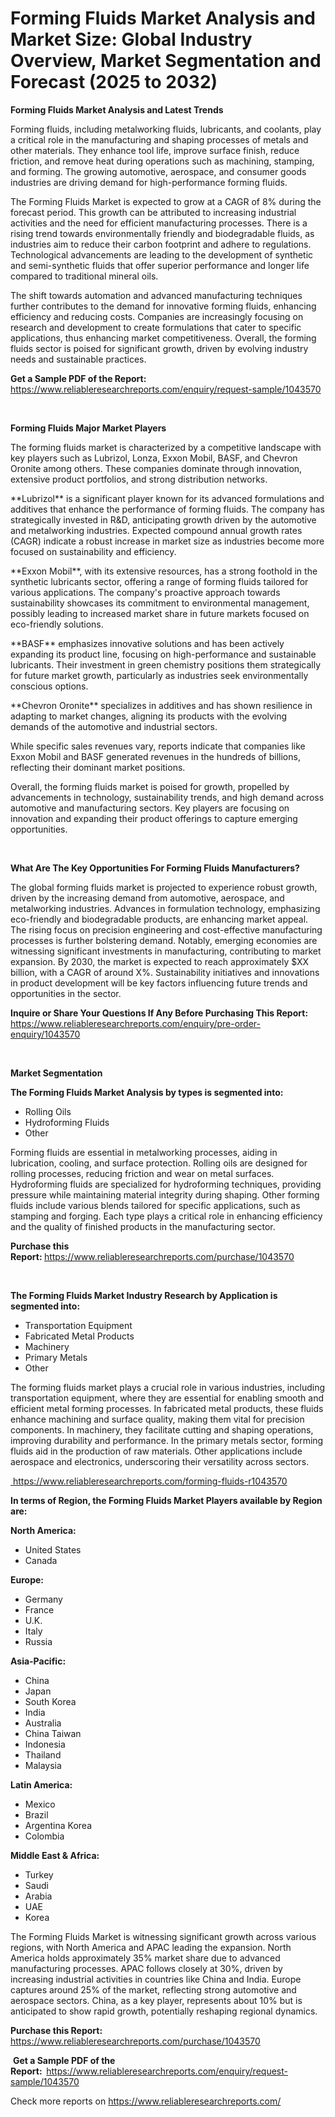 <p><h1>Forming Fluids Market Analysis and Market Size: Global Industry Overview, Market Segmentation and Forecast (2025 to 2032)</h1></p><p><strong>Forming Fluids Market Analysis and Latest Trends</strong></p>
<p><p>Forming fluids, including metalworking fluids, lubricants, and coolants, play a critical role in the manufacturing and shaping processes of metals and other materials. They enhance tool life, improve surface finish, reduce friction, and remove heat during operations such as machining, stamping, and forming. The growing automotive, aerospace, and consumer goods industries are driving demand for high-performance forming fluids.</p><p>The Forming Fluids Market is expected to grow at a CAGR of 8% during the forecast period. This growth can be attributed to increasing industrial activities and the need for efficient manufacturing processes. There is a rising trend towards environmentally friendly and biodegradable fluids, as industries aim to reduce their carbon footprint and adhere to regulations. Technological advancements are leading to the development of synthetic and semi-synthetic fluids that offer superior performance and longer life compared to traditional mineral oils. </p><p>The shift towards automation and advanced manufacturing techniques further contributes to the demand for innovative forming fluids, enhancing efficiency and reducing costs. Companies are increasingly focusing on research and development to create formulations that cater to specific applications, thus enhancing market competitiveness. Overall, the forming fluids sector is poised for significant growth, driven by evolving industry needs and sustainable practices.</p></p>
<p><strong>Get a Sample PDF of the Report:&nbsp;</strong> <a href="https://www.reliableresearchreports.com/enquiry/request-sample/1043570?utm_campaign=2116&utm_medium=2&utm_source=Github&utm_content=ia&utm_term=01022025&utm_id=forming-fluids">https://www.reliableresearchreports.com/enquiry/request-sample/1043570</a></p>
<p>&nbsp;</p>
<p><strong>Forming Fluids Major Market Players</strong></p>
<p><p>The forming fluids market is characterized by a competitive landscape with key players such as Lubrizol, Lonza, Exxon Mobil, BASF, and Chevron Oronite among others. These companies dominate through innovation, extensive product portfolios, and strong distribution networks.</p><p>**Lubrizol** is a significant player known for its advanced formulations and additives that enhance the performance of forming fluids. The company has strategically invested in R&D, anticipating growth driven by the automotive and metalworking industries. Expected compound annual growth rates (CAGR) indicate a robust increase in market size as industries become more focused on sustainability and efficiency.</p><p>**Exxon Mobil**, with its extensive resources, has a strong foothold in the synthetic lubricants sector, offering a range of forming fluids tailored for various applications. The company's proactive approach towards sustainability showcases its commitment to environmental management, possibly leading to increased market share in future markets focused on eco-friendly solutions.</p><p>**BASF** emphasizes innovative solutions and has been actively expanding its product line, focusing on high-performance and sustainable lubricants. Their investment in green chemistry positions them strategically for future market growth, particularly as industries seek environmentally conscious options.</p><p>**Chevron Oronite** specializes in additives and has shown resilience in adapting to market changes, aligning its products with the evolving demands of the automotive and industrial sectors.</p><p>While specific sales revenues vary, reports indicate that companies like Exxon Mobil and BASF generated revenues in the hundreds of billions, reflecting their dominant market positions.</p><p>Overall, the forming fluids market is poised for growth, propelled by advancements in technology, sustainability trends, and high demand across automotive and manufacturing sectors. Key players are focusing on innovation and expanding their product offerings to capture emerging opportunities.</p></p>
<p>&nbsp;</p>
<p><strong>What Are The Key Opportunities For Forming Fluids Manufacturers?</strong></p>
<p><p>The global forming fluids market is projected to experience robust growth, driven by the increasing demand from automotive, aerospace, and metalworking industries. Advances in formulation technology, emphasizing eco-friendly and biodegradable products, are enhancing market appeal. The rising focus on precision engineering and cost-effective manufacturing processes is further bolstering demand. Notably, emerging economies are witnessing significant investments in manufacturing, contributing to market expansion. By 2030, the market is expected to reach approximately $XX billion, with a CAGR of around X%. Sustainability initiatives and innovations in product development will be key factors influencing future trends and opportunities in the sector.</p></p>
<p><strong>Inquire or Share Your Questions If Any Before Purchasing This Report:</strong> <a href="https://www.reliableresearchreports.com/enquiry/pre-order-enquiry/1043570?utm_campaign=2116&utm_medium=2&utm_source=Github&utm_content=ia&utm_term=01022025&utm_id=forming-fluids">https://www.reliableresearchreports.com/enquiry/pre-order-enquiry/1043570</a></p>
<p>&nbsp;</p>
<p><strong>Market Segmentation</strong></p>
<p><strong>The Forming Fluids Market Analysis by types is segmented into:</strong></p>
<p><ul><li>Rolling Oils</li><li>Hydroforming Fluids</li><li>Other</li></ul></p>
<p><p>Forming fluids are essential in metalworking processes, aiding in lubrication, cooling, and surface protection. Rolling oils are designed for rolling processes, reducing friction and wear on metal surfaces. Hydroforming fluids are specialized for hydroforming techniques, providing pressure while maintaining material integrity during shaping. Other forming fluids include various blends tailored for specific applications, such as stamping and forging. Each type plays a critical role in enhancing efficiency and the quality of finished products in the manufacturing sector.</p></p>
<p><strong>Purchase this Report:&nbsp;</strong><a href="https://www.reliableresearchreports.com/purchase/1043570?utm_campaign=2116&utm_medium=2&utm_source=Github&utm_content=ia&utm_term=01022025&utm_id=forming-fluids">https://www.reliableresearchreports.com/purchase/1043570</a></p>
<p>&nbsp;</p>
<p><strong>The Forming Fluids Market Industry Research by Application is segmented into:</strong></p>
<p><ul><li>Transportation Equipment</li><li>Fabricated Metal Products</li><li>Machinery</li><li>Primary Metals</li><li>Other</li></ul></p>
<p><p>The forming fluids market plays a crucial role in various industries, including transportation equipment, where they are essential for enabling smooth and efficient metal forming processes. In fabricated metal products, these fluids enhance machining and surface quality, making them vital for precision components. In machinery, they facilitate cutting and shaping operations, improving durability and performance. In the primary metals sector, forming fluids aid in the production of raw materials. Other applications include aerospace and electronics, underscoring their versatility across sectors.</p></p>
<p><a href="https://www.reliableresearchreports.com/forming-fluids-r1043570?utm_campaign=2116&utm_medium=2&utm_source=Github&utm_content=ia&utm_term=01022025&utm_id=forming-fluids">&nbsp;https://www.reliableresearchreports.com/forming-fluids-r1043570</a></p>
<p><strong>In terms of Region, the Forming Fluids Market Players available by Region are:</strong></p>
<p>
    <p> <strong> North America: </strong>
        <ul>
            <li>United States</li>
            <li>Canada</li>
        </ul>
        </p> 
    <p> <strong> Europe: </strong>
        <ul>
            <li>Germany</li>
            <li>France</li>
            <li>U.K.</li>
            <li>Italy</li>
            <li>Russia</li>
        </ul>
        </p> 
    <p> <strong> Asia-Pacific: </strong>
        <ul>
            <li>China</li>
            <li>Japan</li>
            <li>South Korea</li>
            <li>India</li>
            <li>Australia</li>
            <li>China Taiwan</li>
            <li>Indonesia</li>
            <li>Thailand</li>
            <li>Malaysia</li>
        </ul>
        </p> 
    <p> <strong> Latin America: </strong>
        <ul>
            <li>Mexico</li>
            <li>Brazil</li>
            <li>Argentina Korea</li>
            <li>Colombia</li>
        </ul>
        </p> 
    <p> <strong> Middle East & Africa: </strong>
        <ul>
            <li>Turkey</li>
            <li>Saudi</li>
            <li>Arabia</li>
            <li>UAE</li>
            <li>Korea</li>
        </ul>
    </p>
    </p>
<p><p>The Forming Fluids Market is witnessing significant growth across various regions, with North America and APAC leading the expansion. North America holds approximately 35% market share due to advanced manufacturing processes. APAC follows closely at 30%, driven by increasing industrial activities in countries like China and India. Europe captures around 25% of the market, reflecting strong automotive and aerospace sectors. China, as a key player, represents about 10% but is anticipated to show rapid growth, potentially reshaping regional dynamics.</p></p>
<p><strong>Purchase this Report: </strong><a href="https://www.reliableresearchreports.com/purchase/1043570?utm_campaign=2116&utm_medium=2&utm_source=Github&utm_content=ia&utm_term=01022025&utm_id=forming-fluids">https://www.reliableresearchreports.com/purchase/1043570</a></p>
<p>&nbsp;<strong>Get a Sample PDF of the Report:&nbsp;&nbsp;</strong><a href="https://www.reliableresearchreports.com/enquiry/request-sample/1043570?utm_campaign=2116&utm_medium=2&utm_source=Github&utm_content=ia&utm_term=01022025&utm_id=forming-fluids">https://www.reliableresearchreports.com/enquiry/request-sample/1043570</a></p>
<p><strong></strong></p>
<p>Check more reports on <a href="https://www.reliableresearchreports.com/?utm_campaign=2116&utm_medium=2&utm_source=Github&utm_content=ia&utm_term=01022025&utm_id=forming-fluids">https://www.reliableresearchreports.com/</a></p>
